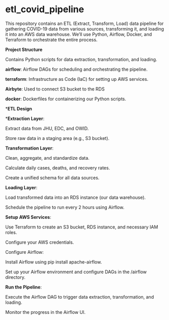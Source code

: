 # etl_covid_pipeline





This repository contains an ETL (Extract, Transform, Load) data pipeline for gathering COVID-19 data from various sources, transforming it, and loading it into an AWS data warehouse. We’ll use Python, Airflow, Docker, and Terraform to orchestrate the entire process.

**Project Structure**

Contains Python scripts for data extraction, transformation, and loading.

**airflow**: Airflow DAGs for scheduling and orchestrating the pipeline.

**terraform**: Infrastructure as Code (IaC) for setting up AWS services.

**Airbyte**: Used to connect S3 bucket to the RDS

**docker**: Dockerfiles for containerizing our Python scripts.

***ETL Design**

***Extraction Layer**:

Extract data from JHU, EDC, and OWID.

Store raw data in a staging area (e.g., S3 bucket).

**Transformation Layer**:

Clean, aggregate, and standardize data.

Calculate daily cases, deaths, and recovery rates.

Create a unified schema for all data sources.

**Loading Layer**:

Load transformed data into an RDS instance (our data warehouse).

Schedule the pipeline to run every 2 hours using Airflow.


**Setup AWS Services**:

Use Terraform to create an S3 bucket, RDS instance, and necessary IAM roles.

Configure your AWS credentials.

Configure Airflow:

Install Airflow using pip install apache-airflow.

Set up your Airflow environment and configure DAGs in the /airflow directory.

**Run the Pipeline**:

Execute the Airflow DAG to trigger data extraction, transformation, and loading.

Monitor the progress in the Airflow UI.
